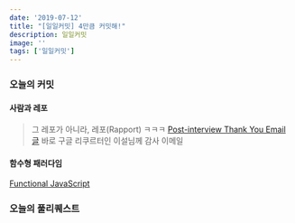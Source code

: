 ```yaml
---
date: '2019-07-12'
title: "[일일커밋] 4만큼 커밋해!"
description: 일일커밋
image: ''
tags: ['일일커밋']
---
```


### 오늘의 커밋

#### 사람과 레포
> 그 레포가 아니라, 레포(Rapport) ㅋㅋㅋ
[Post-interview Thank You Email 글](https://www.freecodecamp.org/news/interview-thank-you-email/)
바로 구글 리쿠르터인 이설님께 감사 이메일

#### 함수형 패러다임
[Functional JavaScript](https://www.youtube.com/watch?v=e-5obm1G_FY&list=LL2g61XaEZyN81Lp2X0Im7aw&index=2&t=253s)


### 오늘의 풀리퀘스트